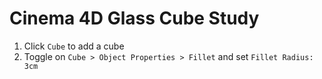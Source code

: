 # Cinema 4D Glass Cube Study

1. Click `Cube` to add a cube
2. Toggle on `Cube > Object Properties > Fillet` and set `Fillet Radius: 3cm`
